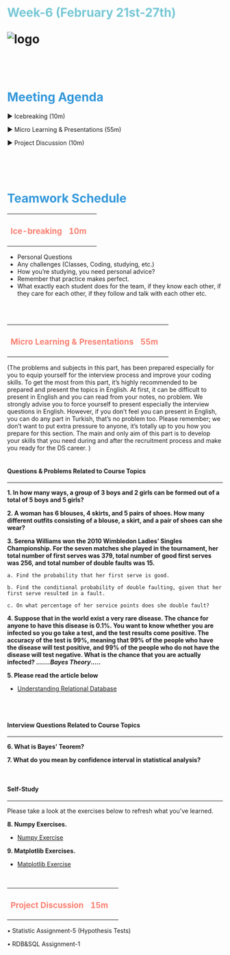 <h1><strong><span style="color: #77C8D5;">Week-6 (February 21st-27th)</strong></span>

![logo](ds_agenda_logo.png)

<br>

<h1><strong><span style="color: #3498DB;">Meeting Agenda</strong></h1></span>

<span class="c16 c30">▶ </span><span
class="c42 c82">Icebreaking (10m)</span><span class="c16 c23"> </span>

<span class="c16 c30">▶ </span><span
class="c42 c82">Micro Learning & Presentations (55m)</span><span class="c46 c42 c48"> </span>

<span class="c30">▶ </span><span class="c46 c48 c42">Project Discussion (10m)</span>

<br>
<br>
<br>

<div style="page-break-after: always;"></div>

<h1><strong><span style="color: #3498DB;">Teamwork Schedule</strong></h1></span>

<table style= "width:100%;">
                <tr>
                <td style="color: #FA8072; text-align:left "><h3><strong><p>Ice-breaking</td>
                <td style="color: #FA8072; text-align:right;"><h3><strong><p>10m</p><td>                </tr>
</table>

- Personal Questions 
- Any challenges (Classes, Coding, studying, etc.) 
- How you’re studying, you need personal advice? 
- Remember that practice makes perfect. 
- What exactly each student does for the team, if they know each other, if they care for each other, if they follow and talk with each other etc. 

<br>
<br>

<table style= "width:100%;">
                <tr>
                <td style="color: #FA8072; text-align:left "><h3><strong><p>Micro Learning & Presentations</td>
                <td style="color: #FA8072; text-align:right;"><h3><strong><p>55m</p><td>                </tr>
</table>
(The problems and subjects in this part, has been prepared especially for you to equip yourself for the interview process and improve your coding skills. To get the most from this part, it’s highly recommended to be prepared and present the topics in English. 
At first, it can be difficult to present in English and you can read from your notes, no problem. We strongly advise you to force yourself to present especially the interview questions in English. However, if you don’t feel you can present in English, you can do any part in Turkish, that’s no problem too. 
Please remember; we don’t want to put extra pressure to anyone, it’s totally up to you how you prepare for this section. The main and only aim of this part is to develop your skills that you need during and after the recruitment process and make you ready for the DS career.
)
<br>
<br>
<h4><strong>Questions & Problems Related to Course Topics</strong></h4>
<hr>

**1. In how many ways, a group of 3 boys and 2 girls can be formed out of a total of 5 boys and 5 girls?**                  

**2. A woman has 6 blouses, 4 skirts, and 5 pairs of shoes. How many different outfits consisting of a blouse, a skirt, and a pair of shoes can she wear?**                  
                  
**3. Serena Williams won the 2010 Wimbledon Ladies’ Singles Championship. For the seven matches she played in the tournament, her total number of first serves was 379, total number of good first serves was 256, and total number of double faults was 15.**                  
                  
    a. Find the probability that her first serve is good.

    b. Find the conditional probability of double faulting, given that her first serve resulted in a fault.

    c. On what percentage of her service points does she double fault?

**4. Suppose that in the world exist a very rare disease. The chance for anyone to have this disease is 0.1%. You want to know whether you are infected so you go take a test, and the test results come positive. The accuracy of the test is 99%, meaning that 99% of the people who have the disease will test positive, and 99% of the people who do not have the disease will test negative. What is the chance that you are actually infected? <i>.......Bayes Theory</i>.....**
                  
**5. Please read the article below**

- [Understanding Relational Database](https://kueilaramos.medium.com/understanding-relational-database-part-1-4a56c29f9b09)                  

<br>             

<br>
<h4><strong>Interview Questions Related to Course Topics</strong></h4>
<hr>

**6. What is Bayes' Teorem?**

**7. What do you mean by confidence interval in statistical analysis?**
<br>

<br>
<h4><strong>Self-Study</strong></h4>
<hr>

Please take a look at the exercises below to refresh what you've learned. 
                  
**8. Numpy Exercises.**

- [Numpy Exercise](https://drive.google.com/file/d/1H8mtqSPmaIry8Fu2f_5kpcVwizd3Ncfz/view?usp=sharing)
                  
**9. Matplotlib Exercises.**

- [Matplotlib Exercise](https://drive.google.com/file/d/1H8mtqSPmaIry8Fu2f_5kpcVwizd3Ncfz/view?usp=sharing)
                  
<br>

<table style= "width:100%;">
                <tr>
                <td style="color: #FA8072; text-align:left "><h3><strong><p>Project Discussion</td>
                <td style="color: #FA8072; text-align:right;"><h3><strong><p>15m</p><td>                </tr>                
</table>

•	Statistic Assignment-5 (Hypothesis Tests)
                  
•	RDB&SQL Assignment-1
